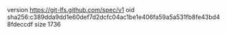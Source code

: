 version https://git-lfs.github.com/spec/v1
oid sha256:c389dda9dd1e60def7d2dcfc04ac1be1e406fa59a5a531fb8fe43bd48fdeccdf
size 1736
